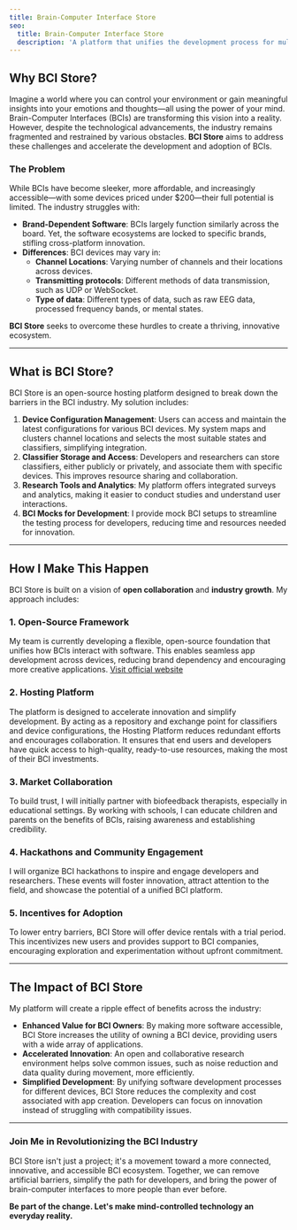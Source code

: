 ```yaml
---
title: Brain-Computer Interface Store
seo:
  title: Brain-Computer Interface Store 
  description: 'A platform that unifies the development process for multiple BCI brands, breaking down barriers and eliminating the need for brand-specific applications.'
---
```


## Why BCI Store?

Imagine a world where you can control your environment or gain meaningful insights into your emotions and thoughts—all using the power of your mind. Brain-Computer Interfaces (BCIs) are transforming this vision into a reality. However, despite the technological advancements, the industry remains fragmented and restrained by various obstacles. **BCI Store** aims to address these challenges and accelerate the development and adoption of BCIs.

### The Problem

While BCIs have become sleeker, more affordable, and increasingly accessible—with some devices priced under $200—their full potential is limited. The industry struggles with:

- **Brand-Dependent Software**: BCIs largely function similarly across the board. Yet, the software ecosystems are locked to specific brands, stifling cross-platform innovation.
- **Differences**: BCI devices may vary in: 
    - **Channel Locations**: Varying number of channels and their locations across devices.
    - **Transmitting protocols**: Different methods of data transmission, such as UDP or WebSocket.
    - **Type of data**: Different types of data, such as raw EEG data, processed frequency bands, or mental states.

**BCI Store** seeks to overcome these hurdles to create a thriving, innovative ecosystem.

---

## What is BCI Store?

BCI Store is an open-source hosting platform designed to break down the barriers in the BCI industry. My solution includes:
1. **Device Configuration Management**: Users can access and maintain the latest configurations for various BCI devices. My system maps and clusters channel locations and selects the most suitable states and classifiers, simplifying integration.
2. **Classifier Storage and Access**: Developers and researchers can store classifiers, either publicly or privately, and associate them with specific devices. This improves resource sharing and collaboration.
3. **Research Tools and Analytics**: My platform offers integrated surveys and analytics, making it easier to conduct studies and understand user interactions.
4. **BCI Mocks for Development**: I provide mock BCI setups to streamline the testing process for developers, reducing time and resources needed for innovation.

---

## How I Make This Happen

BCI Store is built on a vision of **open collaboration** and **industry growth**. My approach includes:

### 1. **Open-Source Framework**
My team is currently developing a flexible, open-source foundation that unifies how BCIs interact with software. This enables seamless app development across devices, reducing brand dependency and encouraging more creative applications. [Visit official website](https://borenomore.github.io/BoreNoMore/)

### 2. **Hosting Platform**
The platform is designed to accelerate innovation and simplify development. By acting as a repository and exchange point for classifiers and device configurations, the Hosting Platform reduces redundant efforts and encourages collaboration. It ensures that end users and developers have quick access to high-quality, ready-to-use resources, making the most of their BCI investments.

### 3. **Market Collaboration**
To build trust, I will initially partner with biofeedback therapists, especially in educational settings. By working with schools, I can educate children and parents on the benefits of BCIs, raising awareness and establishing credibility.

### 4. **Hackathons and Community Engagement**
I will organize BCI hackathons to inspire and engage developers and researchers. These events will foster innovation, attract attention to the field, and showcase the potential of a unified BCI platform.

### 5. **Incentives for Adoption**
To lower entry barriers, BCI Store will offer device rentals with a trial period. This incentivizes new users and provides support to BCI companies, encouraging exploration and experimentation without upfront commitment.

---

## The Impact of BCI Store

My platform will create a ripple effect of benefits across the industry:

- **Enhanced Value for BCI Owners**: By making more software accessible, BCI Store increases the utility of owning a BCI device, providing users with a wide array of applications.
- **Accelerated Innovation**: An open and collaborative research environment helps solve common issues, such as noise reduction and data quality during movement, more efficiently.
- **Simplified Development**: By unifying software development processes for different devices, BCI Store reduces the complexity and cost associated with app creation. Developers can focus on innovation instead of struggling with compatibility issues.

---

### Join Me in Revolutionizing the BCI Industry

BCI Store isn't just a project; it's a movement toward a more connected, innovative, and accessible BCI ecosystem. Together, we can remove artificial barriers, simplify the path for developers, and bring the power of brain-computer interfaces to more people than ever before.

**Be part of the change. Let's make mind-controlled technology an everyday reality.**


